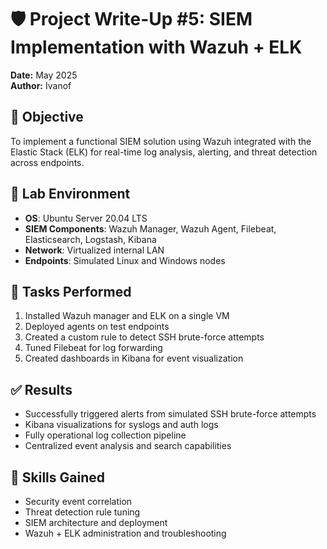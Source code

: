 # 🛡️ Project Write-Up #5: SIEM Implementation with Wazuh + ELK

**Date:** May 2025  
**Author:** Ivanof

## 🎯 Objective

To implement a functional SIEM solution using Wazuh integrated with the Elastic Stack (ELK) for real-time log analysis, alerting, and threat detection across endpoints.

## 🧪 Lab Environment

- **OS**: Ubuntu Server 20.04 LTS
- **SIEM Components**: Wazuh Manager, Wazuh Agent, Filebeat, Elasticsearch, Logstash, Kibana
- **Network**: Virtualized internal LAN
- **Endpoints**: Simulated Linux and Windows nodes

## 🔧 Tasks Performed

1. Installed Wazuh manager and ELK on a single VM
2. Deployed agents on test endpoints
3. Created a custom rule to detect SSH brute-force attempts
4. Tuned Filebeat for log forwarding
5. Created dashboards in Kibana for event visualization

## ✅ Results

- Successfully triggered alerts from simulated SSH brute-force attempts
- Kibana visualizations for syslogs and auth logs
- Fully operational log collection pipeline
- Centralized event analysis and search capabilities

## 🧠 Skills Gained

- Security event correlation
- Threat detection rule tuning
- SIEM architecture and deployment
- Wazuh + ELK administration and troubleshooting
